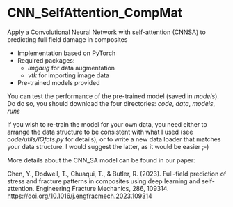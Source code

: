 # CNN_SelfAttention_CompMat
Apply a Convolutional Neural Network with self-attention (CNNSA) to predicting full field damage in composites

  - Implementation based on PyTorch
  - Required packages: 
    - _imgaug_ for data augmentation
    - _vtk_ for importing image data
  - Pre-trained models provided

You can test the performance of the pre-trained model (saved in _models_). Do do so, you should download the four directories: _code_, _data_, _models_, _runs_

If you wish to re-train the model for your own data, you need either to arrange the data structure to be consistent with what I used (see _code/utils/IOfcts.py_ for details), or to write a new data loader that matches your data structure. I would suggest the latter, as it would be easier ;-)

More details about the CNN_SA model can be found in our paper:

Chen, Y., Dodwell, T., Chuaqui, T., & Butler, R. (2023). Full-field prediction of stress and fracture patterns in composites using deep learning and self-attention. Engineering Fracture Mechanics, 286, 109314. https://doi.org/10.1016/j.engfracmech.2023.109314
